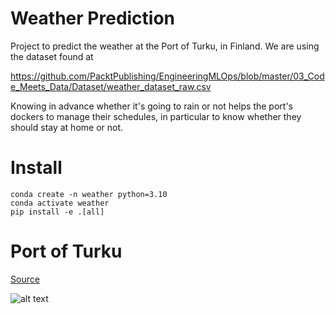 # Weather Prediction

Project to predict the weather at the Port of Turku, in Finland. We are using the dataset found at 

https://github.com/PacktPublishing/EngineeringMLOps/blob/master/03_Code_Meets_Data/Dataset/weather_dataset_raw.csv

Knowing in advance whether it's going to rain or not helps the port's dockers to manage their schedules, in particular to know whether they should stay at home or not.


# Install

```
conda create -n weather python=3.10
conda activate weather
pip install -e .[all]
```

# Port of Turku

[Source](https://www.portofturku.fi/en/)

![alt text](https://github.com/iva-mlops-program/weather-prediction/blob/deepchecks/port_of_turku.jpg?raw=true)

